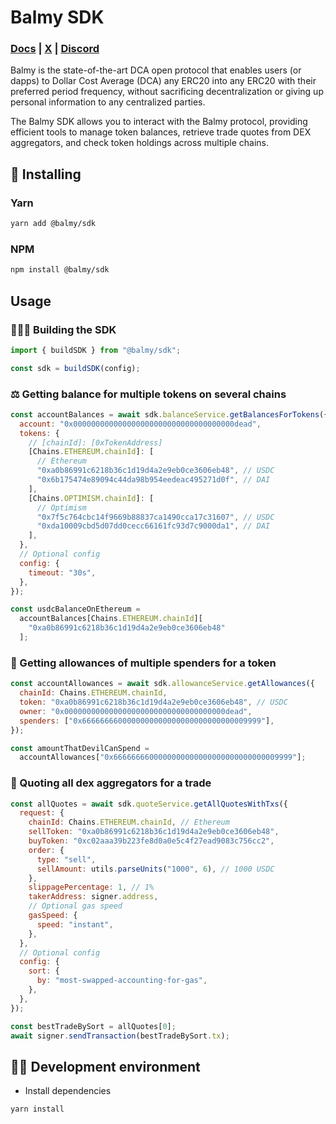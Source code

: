 # Balmy SDK

### [Docs](https://docs.balmy.xyz) | [X](https://x.com/balmy_xyz) | [Discord](http://discord.balmy.xyz/)

Balmy is the state-of-the-art DCA open protocol that enables users (or dapps) to Dollar Cost Average (DCA) any ERC20 into any ERC20 with their preferred period frequency, without sacrificing decentralization or giving up personal information to any centralized parties.

The Balmy SDK allows you to interact with the Balmy protocol, providing efficient tools to manage token balances, retrieve trade quotes from DEX aggregators, and check token holdings across multiple chains.

## 🧪 Installing

### Yarn

```bash
yarn add @balmy/sdk
```

### NPM

```bash
npm install @balmy/sdk
```

## Usage

### 👷🏽‍♀️ Building the SDK

```javascript
import { buildSDK } from "@balmy/sdk";

const sdk = buildSDK(config);
```

### ⚖️ Getting balance for multiple tokens on several chains

```javascript
const accountBalances = await sdk.balanceService.getBalancesForTokens({
  account: "0x000000000000000000000000000000000000dead",
  tokens: {
    // [chainId]: [0xTokenAddress]
    [Chains.ETHEREUM.chainId]: [
      // Ethereum
      "0xa0b86991c6218b36c1d19d4a2e9eb0ce3606eb48", // USDC
      "0x6b175474e89094c44da98b954eedeac495271d0f", // DAI
    ],
    [Chains.OPTIMISM.chainId]: [
      // Optimism
      "0x7f5c764cbc14f9669b88837ca1490cca17c31607", // USDC
      "0xda10009cbd5d07dd0cecc66161fc93d7c9000da1", // DAI
    ],
  },
  // Optional config
  config: {
    timeout: "30s",
  },
});

const usdcBalanceOnEthereum =
  accountBalances[Chains.ETHEREUM.chainId][
    "0xa0b86991c6218b36c1d19d4a2e9eb0ce3606eb48"
  ];
```

### 💸 Getting allowances of multiple spenders for a token

```javascript
const accountAllowances = await sdk.allowanceService.getAllowances({
  chainId: Chains.ETHEREUM.chainId,
  token: "0xa0b86991c6218b36c1d19d4a2e9eb0ce3606eb48", // USDC
  owner: "0x000000000000000000000000000000000000dead",
  spenders: ["0x6666666600000000000000000000000000009999"],
});

const amountThatDevilCanSpend =
  accountAllowances["0x6666666600000000000000000000000000009999"];
```

### 🔄 Quoting all dex aggregators for a trade

```javascript
const allQuotes = await sdk.quoteService.getAllQuotesWithTxs({
  request: {
    chainId: Chains.ETHEREUM.chainId, // Ethereum
    sellToken: "0xa0b86991c6218b36c1d19d4a2e9eb0ce3606eb48",
    buyToken: "0xc02aaa39b223fe8d0a0e5c4f27ead9083c756cc2",
    order: {
      type: "sell",
      sellAmount: utils.parseUnits("1000", 6), // 1000 USDC
    },
    slippagePercentage: 1, // 1%
    takerAddress: signer.address,
    // Optional gas speed
    gasSpeed: {
      speed: "instant",
    },
  },
  // Optional config
  config: {
    sort: {
      by: "most-swapped-accounting-for-gas",
    },
  },
});

const bestTradeBySort = allQuotes[0];
await signer.sendTransaction(bestTradeBySort.tx);
```

## 👨‍💻 Development environment

- Install dependencies

```bash
yarn install
```
